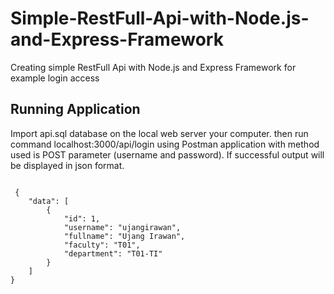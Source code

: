 # Simple-RestFull-Api-with-Node.js-and-Express-Framework
Creating simple RestFull Api with Node.js and Express Framework for example login access

## Running Application
Import api.sql database on the local web server your computer.
then run command localhost:3000/api/login using Postman application with method used is POST parameter (username and password).
If successful output will be displayed in json format.

<pre>
<code>
 {
    "data": [
        {
            "id": 1,
            "username": "ujangirawan",
            "fullname": "Ujang Irawan",
            "faculty": "T01",
            "department": "T01-TI"
        }
    ]
}
</pre>
</code>
